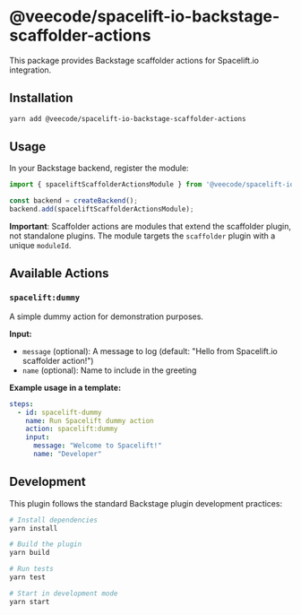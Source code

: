 # @veecode/spacelift-io-backstage-scaffolder-actions

This package provides Backstage scaffolder actions for Spacelift.io integration.

## Installation

```bash
yarn add @veecode/spacelift-io-backstage-scaffolder-actions
```

## Usage

In your Backstage backend, register the module:

```typescript
import { spaceliftScaffolderActionsModule } from '@veecode/spacelift-io-backstage-scaffolder-actions';

const backend = createBackend();
backend.add(spaceliftScaffolderActionsModule);
```

**Important**: Scaffolder actions are modules that extend the scaffolder plugin, not standalone plugins. The module targets the `scaffolder` plugin with a unique `moduleId`.

## Available Actions

### `spacelift:dummy`

A simple dummy action for demonstration purposes.

**Input:**
- `message` (optional): A message to log (default: "Hello from Spacelift.io scaffolder action!")
- `name` (optional): Name to include in the greeting

**Example usage in a template:**

```yaml
steps:
  - id: spacelift-dummy
    name: Run Spacelift dummy action
    action: spacelift:dummy
    input:
      message: "Welcome to Spacelift!"
      name: "Developer"
```

## Development

This plugin follows the standard Backstage plugin development practices:

```bash
# Install dependencies
yarn install

# Build the plugin
yarn build

# Run tests
yarn test

# Start in development mode
yarn start
```
